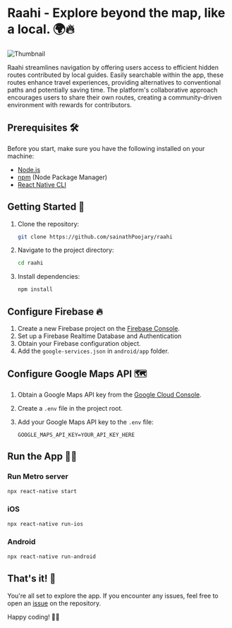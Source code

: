 # Raahi - Explore beyond the map, like a local. 🌍🔥
![Thumbnail](https://github.com/SainathPoojary/Raahi/assets/53347682/6dc25699-f3af-470d-9afa-c766647a66a1)

Raahi streamlines navigation by offering users access to efficient hidden routes contributed by local guides. Easily searchable within the app, these routes enhance travel experiences, providing alternatives to conventional paths and potentially saving time. The platform's collaborative approach encourages users to share their own routes, creating a community-driven environment with rewards for contributors.

## Prerequisites 🛠️

Before you start, make sure you have the following installed on your machine:

- [Node.js](https://nodejs.org/)
- [npm](https://www.npmjs.com/) (Node Package Manager)
- [React Native CLI](https://reactnative.dev/docs/environment-setup)

## Getting Started 🚀

1. Clone the repository:

   ```bash
   git clone https://github.com/sainathPoojary/raahi
   ```

2. Navigate to the project directory:

   ```bash
   cd raahi
   ```

3. Install dependencies:

   ```bash
   npm install
   ```

## Configure Firebase 🔥

1. Create a new Firebase project on the [Firebase Console](https://console.firebase.google.com/).
2. Set up a Firebase Realtime Database and Authentication
3. Obtain your Firebase configuration object.
4. Add the `google-services.json` in `android/app` folder.

## Configure Google Maps API 🗺️

1. Obtain a Google Maps API key from the [Google Cloud Console](https://console.cloud.google.com/).
2. Create a `.env` file in the project root.
3. Add your Google Maps API key to the `.env` file:

   ```env
   GOOGLE_MAPS_API_KEY=YOUR_API_KEY_HERE
   ```

## Run the App 🏃‍♂️

### Run Metro server

```bash
npx react-native start
```

### iOS

```bash
npx react-native run-ios
```

### Android

```bash
npx react-native run-android
```

## That's it! 🎉

You're all set to explore the app. If you encounter any issues, feel free to open an [issue](https://github.com/sainathpoojary/raahi/issues) on the repository.

Happy coding! 🚀✨
